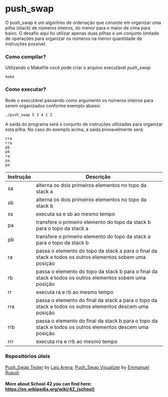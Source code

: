 # push_swap
O push_swap é um algoritmo de ordenação que consiste em organizar uma pilha (stack) de números inteiros, do menor para o maior de cima para baixo. O desafio aqui foi utilizar apenas duas pilhas e um conjunto limitado de operações para organizar os números na menor quantidade de instruções possível.

### Como compilar?
Utilizando o Makefile você pode criar o arquivo executável *push_swap*
```
make
```

### Como executar?
Rode o executável passando como argumento os números inteiros para serem organizados conforme exemplo abaixo:
```
./push_swap 5 3 4 1 2
```

A saída do programa será o conjunto de instruções utilizadas para organizar esta pilha. No caso do exemplo acima, a saída provavelmente será:
```
rra
rra
pb
pb
ra
pa
pa
```

| Instrução | Descrição                                                               |
| --------- | ------------------------------------------------------------------------|
| sa        | alterna os dois primeiros elementos no topo da stack a |
| sb        | alterna os dois primeiros elementos no topo da stack b |
| ss        | executa sa e sb ao mesmo tempo |
| pa        | transfere o primeiro elemento do topo da stack b para o topo da stack a |
| pb        | transfere o primeiro elemento do topo da stack a para o topo da stack b |
| ra        | passa o elemento do topo da stack a para o final da stack e todos os outros elementos sobem uma posição |
| rb        | passa o elemento do topo da stack b para o final da stack e todos os outros elementos sobem uma posição |
| rr        | executa ra e rb ao mesmo tempo |
| rra       | passa o elemento do final da stack a para o topo da stack e todos os outros elementos descem uma posição |
| rrb       | passa o elemento do final da stack b para o topo da stack e todos os outros elementos descem uma posição |
| rrr       | executa rra e rrb ao mesmo tempo |

### Repositórios úteis
[Push_Swap Tester](https://github.com/laisarena/push_swap_tester) by [Lais Arena](https://github.com/laisarena);
[Push_Swap Visualizer](https://github.com/o-reo/push_swap_visualizer) by [Emmanuel Ruaud](https://github.com/o-reo);


#### More about School 42 you can find here: https://en.wikipedia.org/wiki/42_(school)
